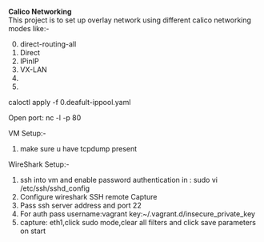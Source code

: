 **Calico Networking**  
This project is to set up overlay network using different calico networking modes like:- 

0. direct-routing-all
1. Direct  
2. IPinIP 
3. VX-LAN 
4. 
5. 

caloctl apply -f 0.deafult-ippool.yaml

Open port: nc -l -p 80

VM Setup:-
1. make sure u have tcpdump present

WireShark Setup:-
1. ssh into vm and enable password authentication in : sudo vi /etc/ssh/sshd_config
2. Configure wireshark SSH remote Capture
3. Pass  ssh server address and port 22 
4. For auth pass username:vagrant key:~/.vagrant.d/insecure_private_key
5. capture: eth1,click sudo mode,clear all filters and click save parameters on start